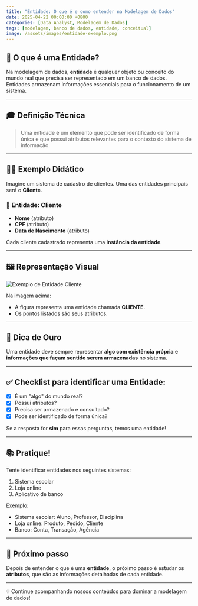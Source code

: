 ```yaml
---
title: "Entidade: O que é e como entender na Modelagem de Dados"
date: 2025-04-22 00:00:00 +0800
categories: [Data Analyst, Modelagem de Dados]
tags: [modelagem, banco de dados, entidade, conceitual]
image: /assets/images/entidade-exemplo.png
---
```


## 🧠 O que é uma Entidade?

Na modelagem de dados, **entidade** é qualquer objeto ou conceito do mundo real que precisa ser representado em um banco de dados. Entidades armazenam informações essenciais para o funcionamento de um sistema.

---

## 🎓 Definição Técnica

> Uma entidade é um elemento que pode ser identificado de forma única e que possui atributos relevantes para o contexto do sistema de informação.

---

## 👨‍🏫 Exemplo Didático

Imagine um sistema de cadastro de clientes. Uma das entidades principais será o **Cliente**.

### 📌 Entidade: Cliente

- **Nome** (atributo)
- **CPF** (atributo)
- **Data de Nascimento** (atributo)

Cada cliente cadastrado representa uma **instância da entidade**.

---

## 🖼 Representação Visual

![Exemplo de Entidade Cliente](/assets/images/entidade-exemplo.png)

Na imagem acima:

- A figura representa uma entidade chamada **CLIENTE**.
- Os pontos listados são seus atributos.

---

## 🧩 Dica de Ouro

Uma entidade deve sempre representar **algo com existência própria** e **informações que façam sentido serem armazenadas** no sistema.

---

## ✅ Checklist para identificar uma Entidade:

- [x] É um "algo" do mundo real?
- [x] Possui atributos?
- [x] Precisa ser armazenado e consultado?
- [x] Pode ser identificado de forma única?

Se a resposta for **sim** para essas perguntas, temos uma entidade!

---

## 📚 Pratique!

Tente identificar entidades nos seguintes sistemas:

1. Sistema escolar
2. Loja online
3. Aplicativo de banco

Exemplo:
- Sistema escolar: Aluno, Professor, Disciplina
- Loja online: Produto, Pedido, Cliente
- Banco: Conta, Transação, Agência

---

## 🚀 Próximo passo

Depois de entender o que é uma **entidade**, o próximo passo é estudar os **atributos**, que são as informações detalhadas de cada entidade.

---

💡 Continue acompanhando nossos conteúdos para dominar a modelagem de dados!
